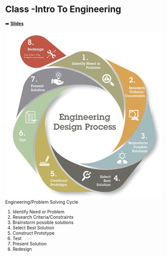 <!-- .slide: data-background="./Images/header.svg" data-background-repeat="none" data-background-size="40% 40%" data-background-position="center 10%" class="header" -->
# Class -Intro To Engineering

<!-- Put a link to the slides so that students can find them -->

➡️ [**Slides**](/gunterBotsEngineeringCourse/Slides/Lesson1.html ':ignore')

<!-- > -->

![Image of Engineering Design Circle](engineeringDesignProcess.png)
Engineering/Problem Solving Cycle
1. Identify Need or Problem
1. Research Criteria/Constraints
1. Brainstorm possible solutions
1. Select Best Solution
1. Construct Prototype
1. Test
1. Present Solution
1. Redesign

<!-- > -->


